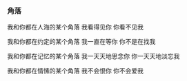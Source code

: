 ### 角落
我和你都在人海的某个角落
我看得见你
你看不见我

我和你都在约定的某个角落
我一直在等你
你不是在找我

我和你都在记忆的某个角落
我一天天地思念你
你一天天地淡忘我

我和你都在情愫的某个角落
我不会恨你
你不会爱我
